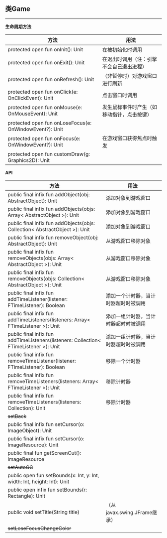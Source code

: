 ## 类Game ##

---

**生命周期方法**  

方法|用法|
-------|-------|
protected open fun onInit(): Unit|在被初始化时调用|
protected open fun onExit(): Unit|在退出时调用（注：引擎不会自己退出进程） |
protected open fun onRefresh(): Unit| （非暂停时）对游戏窗口进行刷新|
protected open fun onClick(e: OnClickEvent): Unit|点击窗口时调用|
protected open fun onMouse(e: OnMouseEvent): Unit|发生鼠标事件时产生（如移动指针，点击按键）|
protected open fun onLoseFocus(e: OnWindowEvent?): Unit||
protected open fun onFocus(e: OnWindowEvent?): Unit|在游戏窗口获得焦点时触发|
protected open fun customDraw(g: Graphics2D): Unit||

**API**  

方法|用法|
-----|-----|  
public final infix fun addObject(obj: AbstractObject): Unit|添加对象到游戏窗口|
public final infix fun addObjects(objs: Array< AbstractObject >): Unit|添加对象到游戏窗口|
public final infix fun addObjects(objs: Collection< AbstractObject >): Unit|添加对象到游戏窗口|
public final infix fun removeObject(obj: AbstractObject): Unit|从游戏窗口移除对象|
public final infix fun removeObjects(objs: Array< AbstractObject >): Unit|从游戏窗口移除对象|
public final infix fun removeObjects(objs: Collection< AbstractObject >): Unit|从游戏窗口移除对象|
public final infix fun addTimeListener(listener: FTimeListener): Boolean|添加一个计时器，当计时器超时时被调用|
public final infix fun addTimeListeners(listeners: Array< FTimeListener >): Unit|添加一组计时器，当计时器超时时被调用|
public final infix fun addTimeListeners(listeners: Collection< FTimeListener >): Unit|添加一组计时器，当计时器超时时被调用|
public final infix fun removeTimeListener(listener: FTimeListener): Boolean|移除一个计时器|
public final infix fun removeTimeListeners(listeners: Array< FTimeListener >): Unit|移除计时器|
public final infix fun removeTimeListeners(listeners: Collection<FTimeListener>): Unit|移除计时器|
~~setBack~~||
public final infix fun setCursor(o: ImageObject): Unit||
public final infix fun setCursor(o: ImageResource): Unit||
public final fun getScreenCut(): ImageResource||
~~setAutoGC~~||
public open fun setBounds(x: Int, y: Int, width: Int, height: Int): Unit||
public open infix fun setBounds(r: Rectangle): Unit||
public void setTitle(String title)|（从javax.swing.JFrame继承）|
~~setLoseFocusChangeColor~~||













